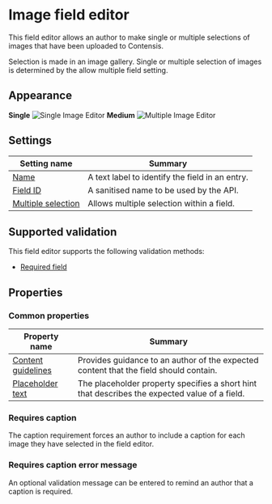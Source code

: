 # Image field editor
This field editor allows an author to make single or multiple selections of images that have been uploaded to Contensis.

Selection is made in an image gallery. Single or multiple selection of images is determined by the allow multiple field setting.

## Appearance
**Single**
![Single Image Editor](/images/field-editor-single-image.png)
**Medium**
![Multiple Image Editor](/images/field-editor-multiple-image.png)


## Settings
| Setting name | Summary|
| ---| --- |
| [Name](/content-types/field-editors/field-settings.md#name) | A text label to identify the field in an entry.|
| [Field ID](/content-types/field-editors/field-settings.md#field-id) | A sanitised name to be used by the API. |
| [Multiple selection](/content-types/field-editors/field-settings.md#allow-multiple) |  Allows multiple selection within a field. |

## Supported validation
This field editor supports the following validation methods:

- [Required field](/content-types/validation/required-validation.md)

## Properties

### Common properties
| Property name | Summary|
| ---| --- |
| [Content guidelines](/content-types/field-editors/field-properties.md#content-guidelines) |  Provides guidance to an author of the expected content that the field should contain. |
| [Placeholder text](/content-types/field-editors/field-properties.md#placeholder-text) | The placeholder property specifies a short hint that describes the expected value of a field. |

### Requires caption
The caption requirement forces an author to include a caption for each image they have selected in the field editor.

### Requires caption error message
An optional validation message can be entered to remind an author that a caption is required.
